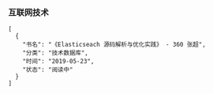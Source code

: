  ### 互联网技术

 ```json2table
 [
   {
     "书名": "《Elasticseach 源码解析与优化实践》 - 360 张超",
     "分类": "技术数据库",
     "时间": "2019-05-23",
     "状态": "阅读中"
   }
 ]
```

